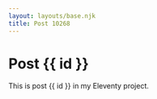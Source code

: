 ```yaml
---
layout: layouts/base.njk
title: Post 10268
---
```


# Post {{ id }}

This is post {{ id }} in my Eleventy project.
